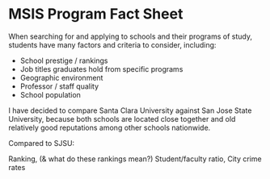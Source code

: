 # MSIS Program Fact Sheet

When searching for and applying to schools and their programs of study, students have many factors and criteria to consider, including:
* School prestige / rankings
* Job titles graduates hold from specific programs
* Geographic environment
* Professor / staff quality
* School population

I have decided to compare Santa Clara University against San Jose State University, because both schools are located close together and old relatively good reputations among other schools nationwide.

Compared to SJSU:

Ranking, (& what do these rankings mean?)
Student/faculty ratio,
City crime rates
